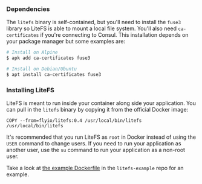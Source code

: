 ### Dependencies

The `litefs` binary is self-contained, but you'll need to install the `fuse3`
library so LiteFS is able to mount a local file system. You'll also need
`ca-certificates` if you're connecting to Consul. This installation
depends on your package manager but some examples are:

```sh
# Install on Alpine
$ apk add ca-certificates fuse3
```

```sh
# Install on Debian/Ubuntu
$ apt install ca-certificates fuse3
```

### Installing LiteFS

LiteFS is meant to run inside your container along side your application. You
can pull in the `litefs` binary by copying it from the official Docker image:

```Docker
COPY --from=flyio/litefs:0.4 /usr/local/bin/litefs /usr/local/bin/litefs
```

It's recommended that you run LiteFS as `root` in Docker instead of using the
`USER` command to change users. If you need to run your application as another
user, use the `su` command to run your application as a non-root user.

Take a look at [the example Dockerfile][Dockerfile] in the `litefs-example` repo
for an example.

[Dockerfile]: https://github.com/superfly/litefs-example/blob/main/Dockerfile